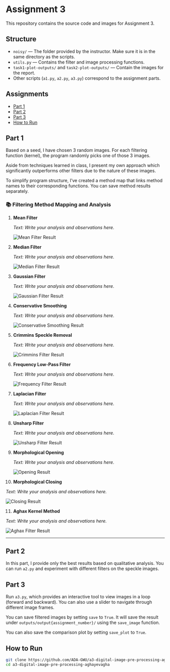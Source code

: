 # Assignment 3

This repository contains the source code and images for Assignment 3.

## Structure

- `noisy/` — The folder provided by the instructor. Make sure it is in the same directory as the scripts.
- `utils.py` — Contains the filter and image processing functions.
- `task1-plot-outputs/` and `task2-plot-outputs/` — Contain the images for the report.
- Other scripts (`a1.py`, `a2.py`, `a3.py`) correspond to the assignment parts.

## Assignments

- [Part 1](#part-1)
- [Part 2](#part-2)
- [Part 3](#part-3)
- [How to Run](#how-to-run)

## Part 1

Based on a seed, I have chosen 3 random images. For each filtering function (kernel), the program randomly picks one of those 3 images.

Aside from techniques learned in class, I present my own approach which significantly outperforms other filters due to the nature of these images.

To simplify program structure, I’ve created a method map that links method names to their corresponding functions. You can save method results separately.

### 📚 Filtering Method Mapping and Analysis

1. **Mean Filter**

   _Text: Write your analysis and observations here._

   ![Mean Filter Result](plot_outputs/plot_image1_mean.png)

2. **Median Filter**

   _Text: Write your analysis and observations here._

   ![Median Filter Result](plot_outputs/plot_image1_median.png)

3. **Gaussian Filter**

   _Text: Write your analysis and observations here._

   ![Gaussian Filter Result](plot_outputs/plot_image1_gaussian.png)

4. **Conservative Smoothing**

   _Text: Write your analysis and observations here._

   ![Conservative Smoothing Result](plot_outputs/plot_image1_conservative.png)

5. **Crimmins Speckle Removal**

   _Text: Write your analysis and observations here._

   ![Crimmins Filter Result](plot_outputs/plot_image1_crimmins.png)

6. **Frequency Low-Pass Filter**

   _Text: Write your analysis and observations here._

   ![Frequency Filter Result](plot_outputs/plot_image1_frequency.png)

7. **Laplacian Filter**

   _Text: Write your analysis and observations here._

   ![Laplacian Filter Result](plot_outputs/plot_image1_laplacian.png)

8. **Unsharp Filter**

   _Text: Write your analysis and observations here._

   ![Unsharp Filter Result](plot_outputs/plot_image1_unsharp.png)

9. **Morphological Opening**

   _Text: Write your analysis and observations here._

   ![Opening Result](plot_outputs/plot_image1_opening.png)

10. **Morphological Closing**

   _Text: Write your analysis and observations here._

   ![Closing Result](plot_outputs/plot_image1_closing.png)

11. **Aghax Kernel Method**

   _Text: Write your analysis and observations here._

   ![Aghax Filter Result](plot_outputs/plot_image1_aghax.png)

---

## Part 2

In this part, I provide only the best results based on qualitative analysis. You can run `a2.py` and experiment with different filters on the speckle images.

## Part 3

Run `a3.py`, which provides an interactive tool to view images in a loop (forward and backward). You can also use a slider to navigate through different image frames.

You can save filtered images by setting `save` to `True`. It will save the result under `outputs/output{assignment_number}/` using the `save_image` function.

You can also save the comparison plot by setting `save_plot` to `True`.

## How to Run

```bash
git clone https://github.com/ADA-GWU/a3-digital-image-pre-processing-aghayevagha.git
cd a3-digital-image-pre-processing-aghayevagha
